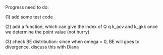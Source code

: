 Progress need to do:

(1) add some test code

(2) add a function, which can give the index of Q q k_acv and k_gkk once we determine the point value
(not hurry)

(3) check BE distribution: since when omega = 0, BE will goes to divergence. discuss this with Diana